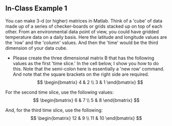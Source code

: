 ## In-Class Example 1

You can make 3-d (or higher) matrices in Matlab. Think of a 'cube' of data made up of a series of checker-boards or grids stacked up on top of each other. From an environmental data point of view, you could have gridded temperature data on a daily basis. Here the latitude and longitude values are the 'row' and the 'column' values. And then the 'time' would be the third dimension of your data cube.

* Please create the three dimensional matrix B that has the following values as the first 'time slice.' In the cell below, I show you how to do this. Note that the semi-colon here is essentially a 'new row' command. And note that the square brackets on the right side are required.
$$
\begin{bmatrix}
4 & 2 \\
3 & 1 
\end{bmatrix}
$$

For the second time slice, use the following values:
$$
\begin{bmatrix}
6 & 7 \\
5 & 8 
\end{bmatrix}
$$

And, for the third time slice, use the following:
$$
\begin{bmatrix}
12 & 9 \\
11 & 10 
\end{bmatrix}
$$
